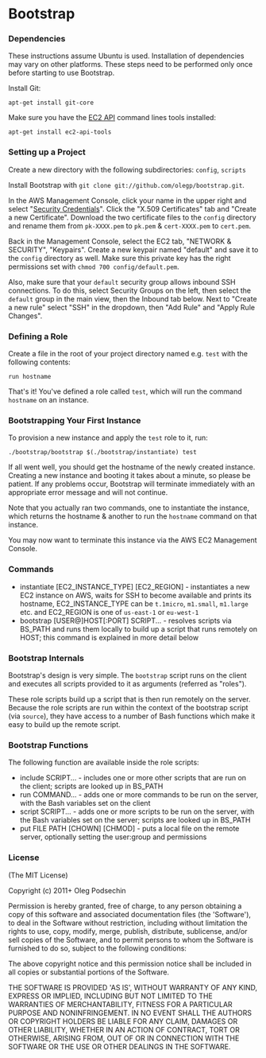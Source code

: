 # Bootstrap

### Dependencies

These instructions assume Ubuntu is used. Installation of dependencies may vary on other platforms. These steps need to be performed only once before starting to use Bootstrap.

Install Git:

    apt-get install git-core


Make sure you have the [EC2 API](https://help.ubuntu.com/community/EC2StartersGuide) command lines tools installed:

    apt-get install ec2-api-tools
    

### Setting up a Project

Create a new directory with the following subdirectories: `config`, `scripts`

Install Bootstrap with `git clone git://github.com/olegp/bootstrap.git`.

In the AWS Management Console, click your name in the upper right and select "[Security Credentials](https://aws-portal.amazon.com/gp/aws/developer/account/index.html?ie=UTF8&action=access-keyp_endpoint)". 
Click the "X.509 Certificates" tab and "Create a new Certificate". Download the two certificate files to the `config` directory and rename them from `pk-XXXX.pem` to `pk.pem` & `cert-XXXX.pem` to `cert.pem`.

Back in the Management Console, select the EC2 tab, "NETWORK & SECURITY", "Keypairs". Create a new keypair named "default" and save it to the `config` directory as well. Make sure this private key has the right permissions set with `chmod 700 config/default.pem`.

Also, make sure that your `default` security group allows inbound SSH connections. To do this, select Security Groups on the left, then select the `default` group in the main view, then the Inbound tab below. Next to "Create a new rule" select "SSH" in the dropdown, then "Add Rule" and "Apply Rule Changes".

### Defining a Role

Create a file in the root of your project directory named e.g. `test` with the following contents:

    run hostname

That's it! You've defined a role called `test`, which will run the command `hostname` on an instance.


### Bootstrapping Your First Instance

To provision a new instance and apply the `test` role to it, run:

    ./bootstrap/bootstrap $(./bootstrap/instantiate) test
    
If all went well, you should get the hostname of the newly created instance. Creating a new instance and booting it takes about a minute, so please be patient. If any problems occur, Bootstrap will terminate immediately with an appropriate error message and will not continue.

Note that you actually ran two commands, one to instantiate the instance, which returns the hostname & another to run the `hostname` command on that instance.

You may now want to terminate this instance via the AWS EC2 Management Console.

### Commands

  * instantiate [EC2_INSTANCE_TYPE] [EC2_REGION] - instantiates a new EC2 instance on AWS, waits for SSH to become available and prints its hostname, EC2_INSTANCE_TYPE can be `t.1micro`, `m1.small`, `m1.large` etc. and EC2_REGION is one of `us-east-1` or `eu-west-1`
  * bootstrap [USER@]HOST[:PORT] SCRIPT... - resolves scripts via BS_PATH and runs them locally to build up a script that runs remotely on HOST; this command is explained in more detail below

### Bootstrap Internals

Bootstrap's design is very simple. The `bootstrap` script runs on the client and executes all scripts provided to it as arguments (referred as "roles"). 

These role scripts build up a script that is then run remotely on the server. Because the role scripts are run within the context of the bootstrap script (via `source`), they have access to a number of Bash functions which make it easy to build up the remote script.

### Bootstrap Functions

The following function are available inside the role scripts:

  * include SCRIPT... - includes one or more other scripts that are run on the client; scripts are looked up in BS_PATH
  * run COMMAND... - adds one or more commands to be run on the server, with the Bash variables set on the client
  * script SCRIPT... - adds one or more scripts to be run on the server, with the Bash variables set on the server; scripts are looked up in BS_PATH
  * put FILE PATH [CHOWN] [CHMOD] - puts a local file on the remote server, optionally setting the user:group and permissions

### License 

(The MIT License)

Copyright (c) 2011+ Oleg Podsechin

Permission is hereby granted, free of charge, to any person obtaining
a copy of this software and associated documentation files (the
'Software'), to deal in the Software without restriction, including
without limitation the rights to use, copy, modify, merge, publish,
distribute, sublicense, and/or sell copies of the Software, and to
permit persons to whom the Software is furnished to do so, subject to
the following conditions:

The above copyright notice and this permission notice shall be
included in all copies or substantial portions of the Software.

THE SOFTWARE IS PROVIDED 'AS IS', WITHOUT WARRANTY OF ANY KIND,
EXPRESS OR IMPLIED, INCLUDING BUT NOT LIMITED TO THE WARRANTIES OF
MERCHANTABILITY, FITNESS FOR A PARTICULAR PURPOSE AND NONINFRINGEMENT.
IN NO EVENT SHALL THE AUTHORS OR COPYRIGHT HOLDERS BE LIABLE FOR ANY
CLAIM, DAMAGES OR OTHER LIABILITY, WHETHER IN AN ACTION OF CONTRACT,
TORT OR OTHERWISE, ARISING FROM, OUT OF OR IN CONNECTION WITH THE
SOFTWARE OR THE USE OR OTHER DEALINGS IN THE SOFTWARE.

